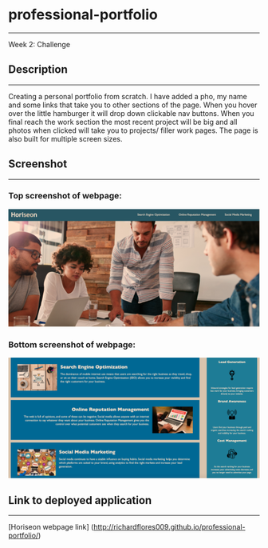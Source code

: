 # professional-portfolio

******************************************************************************************************************************************************************************************************************************
Week 2: Challenge

## Description 
******************************************************************************************************************************************************************************************************************************

Creating a personal portfolio from scratch. I have added a pho, my name and some links that take you to other sections of the page. When you hover over the little hamburger it will drop down clickable nav buttons. When you final reach the work section the most recent project will be big and all photos when clicked will take you to projects/ filler work pages. The page is also built for multiple screen sizes.
## Screenshot
******************************************************************************************************************************************************************************************************************************

### Top screenshot of webpage:
![alt text](https://github.com/Richardflores009/Horiseon/blob/master/assets/images/Screen%20Shot%202020-07-31%20at%2017.40.54.png "Top of webpage")

### Bottom screenshot of webpage:
![alt text](https://github.com/Richardflores009/Horiseon/blob/master/assets/images/Screen%20Shot%202020-07-31%20at%2017.40.30.png "Bottom of webpage")


## Link to deployed application
******************************************************************************************************************************************************************************************************************************
[Horiseon webpage link] (http://richardflores009.github.io/professional-portfolio/)
